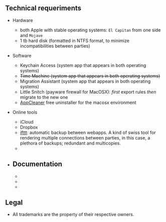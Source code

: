 ## Technical requeriments ##

* Hardware
     - both Apple with stable operating systems: `El Capitan` from one side and `Mojave`
     - 1 tb hard disk (formatted in NTFS format, to minimize incompatibilities between parties)
     
* Software
     - Keychain Access (system app that appears in both operating systems)
     - ~~Time Machine (system app that appears in both operating systems)~~
     - Migration Assistant (system app that appears in both operating systems)
     - Little Snitch (payware firewall for MacOSX): _first_ export rules _then_ migrate to the new one
     - [AppCleaner](https://freemacsoft.net/appcleaner/) free uninstaller for the macosx environment
* Online tools
     - iCloud
     - Dropbox
     - [ifttt](https://ifttt.com/): automatic backup between webapps. A kind of swiss tool for rendering multiple connections between parties, in this case, a plethora of backups; redundant and multicopies. 
     - 
     
* Documentation
     - 
     - 
     - 
     - 
     
## Legal ##

* All trademarks are the property of their respective owners.